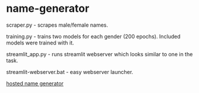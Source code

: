 # name-generator

scraper.py - scrapes male/female names.

training.py - trains two models for each gender (200 epochs). Included models were trained with it.

streamlit_app.py - runs streamlit webserver which looks similar to one in the task.

streamlit-webserver.bat - easy webserver launcher.

[hosted name generator](https://knives3337-name-gen.streamlit.app/)
